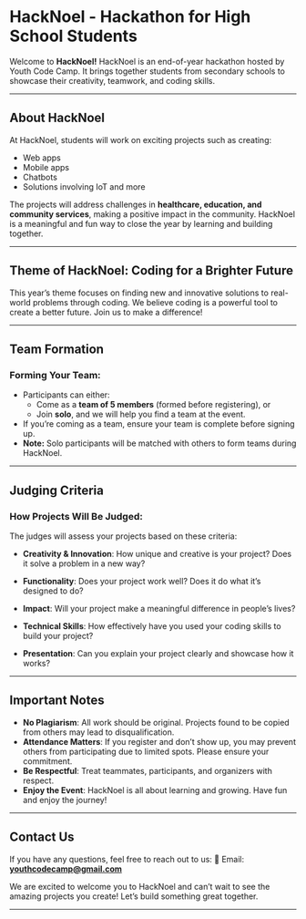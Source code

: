 # HackNoel - Hackathon for High School Students

Welcome to **HackNoel!** HackNoel is an end-of-year hackathon hosted by Youth Code Camp. It brings together students from secondary schools to showcase their creativity, teamwork, and coding skills.

---

## About HackNoel

At HackNoel, students will work on exciting projects such as creating:
- Web apps
- Mobile apps
- Chatbots
- Solutions involving IoT and more

The projects will address challenges in **healthcare, education, and community services**, making a positive impact in the community. HackNoel is a meaningful and fun way to close the year by learning and building together.

---

## Theme of HackNoel: **Coding for a Brighter Future**

This year’s theme focuses on finding new and innovative solutions to real-world problems through coding. We believe coding is a powerful tool to create a better future. Join us to make a difference!

---

## Team Formation

### **Forming Your Team:**
- Participants can either:
  - Come as a **team of 5 members** (formed before registering), or  
  - Join **solo**, and we will help you find a team at the event.
- If you’re coming as a team, ensure your team is complete before signing up.
- **Note:** Solo participants will be matched with others to form teams during HackNoel.

---

## Judging Criteria

### **How Projects Will Be Judged:**
The judges will assess your projects based on these criteria:

- **Creativity & Innovation**: 
  How unique and creative is your project? Does it solve a problem in a new way?

- **Functionality**: 
  Does your project work well? Does it do what it’s designed to do?

- **Impact**: 
  Will your project make a meaningful difference in people’s lives?

- **Technical Skills**: 
  How effectively have you used your coding skills to build your project?

- **Presentation**: 
  Can you explain your project clearly and showcase how it works?

---

## Important Notes

- **No Plagiarism**: All work should be original. Projects found to be copied from others may lead to disqualification.
- **Attendance Matters**: If you register and don’t show up, you may prevent others from participating due to limited spots. Please ensure your commitment.
- **Be Respectful**: Treat teammates, participants, and organizers with respect.
- **Enjoy the Event**: HackNoel is all about learning and growing. Have fun and enjoy the journey!

---

## Contact Us

If you have any questions, feel free to reach out to us:
📧 Email: **youthcodecamp@gmail.com**

We are excited to welcome you to HackNoel and can’t wait to see the amazing projects you create! Let’s build something great together.

---
